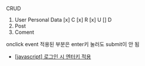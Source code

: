 CRUD
1. User Personal Data
    [x] C
    [x] R
    [x] U
    [] D
2. Post
3. Coment

onclick event 적용된 부분은 enter키 눌러도 submit이 안 됨
* [[javascript] 로그인 시 엔터키 적용](https://velog.io/@ssppm19/javascript-%EB%A1%9C%EA%B7%B8%EC%9D%B8-%EC%8B%9C-%EC%97%94%ED%84%B0%ED%82%A4-%EC%A0%81%EC%9A%A9)